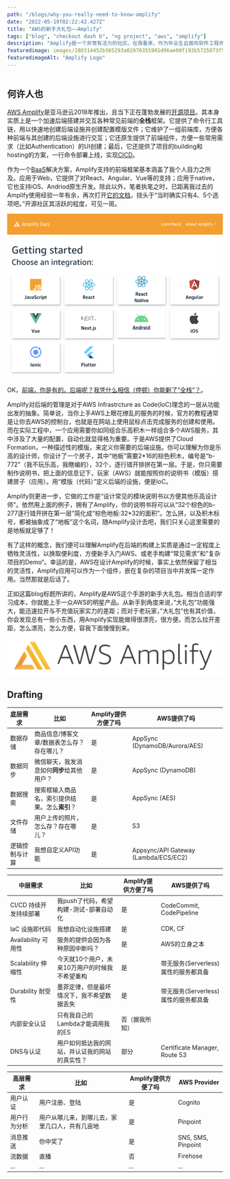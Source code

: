 ```yaml
---
path: "/blogs/why-you-really-need-to-know-amplify"
date: "2022-05-19T02:22:42.427Z"
title: "AWS的新手大礼包——Amplify"
tags: ["blog", "checkout dash b", "ng project", "aws", "amplify"]
description: "Amplify是一个非常有活力的社区。在我看来，作为毕业生且面向软件工程师找工作的你，如果没有接触过它，尝试它会有非常新奇的体验。这种体验既可以帮助你构建作为软件工程师的‘品味’；又可以‘加速’你奇思妙想的实现；最关键的是它可以带动你去了解当下工业界的一些流行的解决方案……"
featuredimage: images/280314452b365293a02970355901d96ae00f193b5725073f50eed1cae4e6895c.png
featuredimageAlt: "Amplify Logo"
---
```


``` toc
```

## 何许人也
[AWS Amplify](https://aws.amazon.com/amplify/)是亚马逊云2018年推出，且当下正在蓬勃发展的[开源项目](https://github.com/aws-amplify/amplify-js)。其本身实质上是一个加速后端搭建并交互各种常见前端的**全栈**框架。它提供了命令行工具链，用以快速地创建后端设施并创建配置模版文件；它维护了一组前端库，方便各种前端与其创建的后端设施进行交互；它还原生提供了前端组件，方便一些常用需求（比如Authentication）的UI创建；最后，它还提供了项目的building和hosting的方案，一行命令部署上线，实现[CICD](https://www.redhat.com/en/topics/devops/what-is-ci-cd)。

作为一个[BaaS](https://www.hitechnectar.com/blogs/top-14-backend-as-a-service-providers/)解决方案，Amplify支持的前端框架基本涵盖了我个人目力之所及。应用于Web，它提供了对React、Angular、Vue等的支持；应用于native，它也支持iOS、Andriod原生开发。除此以外，笔者执笔之时，已距离我过去的Amplify使用经验一年有余，再次打开[它的文档](https://docs.amplify.aws/start/)，挠头于“当时确实只有4、5个选项吧。”开源社区其活跃的程度，可见一斑。

![picture 2](images/f3b5ce785ada9cbfb7a9e596b867c58f5c754e0ede3dfb6fe1af961172842a16.png)

OK，[前端，你是有的。后端呢？我凭什么相信（停顿）你能剿了“全栈”？](https://zhuanlan.zhihu.com/p/382399510?ivk_sa=1024320u#:~:text=%E8%83%86%E5%AD%90%E4%BD%A0%E6%98%AF%E6%9C%89%E7%9A%84%EF%BC%8C%E6%9C%AC%E4%BA%8B%E5%91%A2%EF%BC%8C%E6%88%91%E5%87%AD%E4%BB%80%E4%B9%88%E7%9B%B8%E4%BF%A1%E4%BD%A0%E8%83%BD%E5%89%BF%E4%BA%86%E5%BC%A0%E9%BA%BB%E5%AD%90)。

Amplify对后端的管理是对于AWS Infrastrcture as Code(IoC)理念的一层从功能出发的抽象。简单说，当你上手AWS上眼花缭乱的服务的时候，官方的教程通常是让你去AWS的控制台，也就是在网站上使用鼠标点击完成服务的创建和使用。而在实际工程中，一个应用需要你如同组合乐高积木一样组合多个AWS服务，其中涉及了大量的配置，自动化就显得格为重要。于是AWS提供了Cloud Formation，一种描述性的模版，来定义你需要的后端设施。你可以理解为你是乐高的设计师，你设计了一个房子，其中“地板”需要2*16的棕色积木，编号是“b-772”（我不玩乐高，我瞎编的），32个，逐行错开排拼在第一层。于是，你只需要制作说明书，把上面的信息记下，玩家（AWS）就能按照你的说明书（模版）搭建房子（应用）。用“模版（代码）”定义后端的设施，便是IoC。

Amplify则更进一步，它做的工作是“设计常见的模块说明书以方便其他乐高设计师”。依然用上面的例子，拥有了Amplify，你的说明书将可以从“32个棕色的b-277逐行错开拼在第一层”简化成“棕色地板:32*32的面积”。怎么拼，以及积木标号，都被抽象成了“地板”这个名词，随Amplify设计去吧，我们只关心这里需要的是地板就足够了！

有了这样的概念，我们便可以理解Amplify在后端的构建上实质是通过一定程度上牺牲灵活性，以换取便利度，方便新手入门AWS、或老手构建“常见需求”和”复杂项目的Demo“。幸运的是，AWS在设计Amplify的时候，事实上依然保留了相当的灵活性，Amplify应用可以作为一个组件，嵌在复杂的项目当中并发挥一定作用。当然那就是后话了。

正如这篇blog标题所讲的，Amplify是AWS这个手游的新手大礼包。相当合适的学习成本，你就能上手一众AWS的明星产品。从新手到角度来说，”大礼包“功能强大，能迅速拉开与不充值玩家实力的差距；而对于老玩家，”大礼包“也有其价值，你会发现总有一些小东西，用Amplify实现能做得很漂亮，很方便。而怎么拉开差距，怎么漂亮，怎么方便，容我下面慢慢到来。

![picture 5](images/280314452b365293a02970355901d96ae00f193b5725073f50eed1cae4e6895c.png)  




## Drafting
| 底层需求 | 比如 | Amplify提供方便了吗 | AWS提供了吗 |
| ----------- | ----------- | ----------- | ----------- |
| 数据存储 | 商品信息/博客文章/数据表怎么存？存在哪儿？| 是 | AppSync (DynamoDB/Aurora/AES) |
| 数据同步 | 微信聊天，我发消息如何**同步**给其他用户？| 是 | AppSync (DynamoDB) |
| 数据搜索 | 搜索框输入商品名，索引提供结果。怎么**索引**？| 是 | AppSync (AES) |
| 文件存储 | 用户上传的照片，怎么存？存在哪儿？| 是 | S3 |
| 逻辑控制与计算 | 我想自定义API功能 | 是 | Appsync/API Gateway (Lambda/ECS/EC2) |

| 中层需求 | 比如 | Amplify提供方便了吗 | AWS提供了吗 |
| ----------- | ------ | ----------- | ----------- |
| CI/CD 持续开发持续部署| 我push了代码，希望构建-测试-部署自动化 | 是 | CodeCommit, CodePipeline|
| IaC 设施即代码 | 我想自动化设施搭建 | 是 | CDK, CF |
| Availability 可用性 | 服务的提供会因为各种原因中断吗？ | 是 | AWS的立身之本 |
| Scalability 伸缩性 | 今天就10个用户，未来10万用户的时候我不希望重构 | 是 | 带无服务(Serverless)属性的服务都具备 |
| Durability 耐受性 | 墨菲定律，但是最坏情况下，我不希望数据丢失 | 是 | 带无服务(Serverless)属性的服务都具备 |
| 内部安全认证 | 只有我自己的Lambda才能调用我的ES | 否（据我所知） | 
| DNS与认证 | 用户如何抵达我的网站，并认证我的网站的真实性？| 部分 | Certificate Manager, Route 53 |

| 高层需求 | 比如 | Amplify提供方便了吗 | AWS Provider |
| ------- | -------- | -------- | -------- |
| 用户认证 | 用户注册、登陆 | 是 | Cognito |
| 用户行为分析 | 用户从哪儿来，到哪儿去，家里几口人，共有几亩地 | 是 | Pinpoint |
| 消息推送 | 你中奖了 | 是 | SNS, SMS, Pinpoint |
| 流数据 | 直播 | 否 | Firehose |
| ... | ... | ... | ...|
